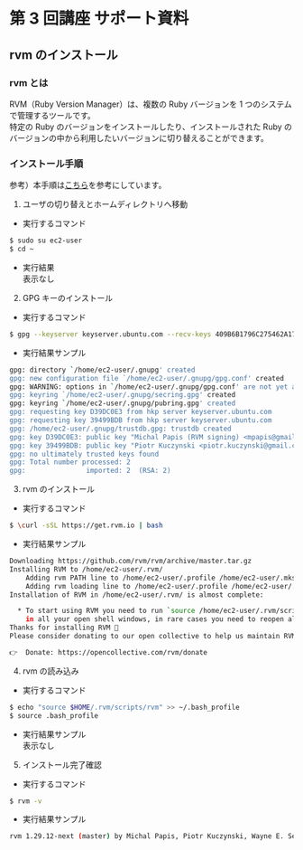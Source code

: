 # 第 3 回講座 サポート資料

## rvm のインストール

### rvm とは

RVM（Ruby Version Manager）は、複数の Ruby バージョンを 1 つのシステムで管理するツールです。  
特定の Ruby のバージョンをインストールしたり、インストールされた Ruby のバージョンの中から利用したいバージョンに切り替えることができます。

### インストール手順

参考）本手順は[こちら](https://rvm.io/rvm/install)を参考にしています。

1. ユーザの切り替えとホームディレクトリへ移動

- 実行するコマンド

```bash
$ sudo su ec2-user
$ cd ~
```

- 実行結果  
  表示なし

2. GPG キーのインストール

- 実行するコマンド

```bash
$ gpg --keyserver keyserver.ubuntu.com --recv-keys 409B6B1796C275462A1703113804BB82D39DC0E3 7D2BAF1CF37B13E2069D6956105BD0E739499BDB
```

- 実行結果サンプル

```bash
gpg: directory `/home/ec2-user/.gnupg' created
gpg: new configuration file `/home/ec2-user/.gnupg/gpg.conf' created
gpg: WARNING: options in `/home/ec2-user/.gnupg/gpg.conf' are not yet active during this run
gpg: keyring `/home/ec2-user/.gnupg/secring.gpg' created
gpg: keyring `/home/ec2-user/.gnupg/pubring.gpg' created
gpg: requesting key D39DC0E3 from hkp server keyserver.ubuntu.com
gpg: requesting key 39499BDB from hkp server keyserver.ubuntu.com
gpg: /home/ec2-user/.gnupg/trustdb.gpg: trustdb created
gpg: key D39DC0E3: public key "Michal Papis (RVM signing) <mpapis@gmail.com>" imported
gpg: key 39499BDB: public key "Piotr Kuczynski <piotr.kuczynski@gmail.com>" imported
gpg: no ultimately trusted keys found
gpg: Total number processed: 2
gpg:               imported: 2  (RSA: 2)

```

3. rvm のインストール

- 実行するコマンド

```bash
$ \curl -sSL https://get.rvm.io | bash
```

- 実行結果サンプル

```bash
Downloading https://github.com/rvm/rvm/archive/master.tar.gz
Installing RVM to /home/ec2-user/.rvm/
    Adding rvm PATH line to /home/ec2-user/.profile /home/ec2-user/.mkshrc /home/ec2-user/.bashrc /home/ec2-user/.zshrc.
    Adding rvm loading line to /home/ec2-user/.profile /home/ec2-user/.bash_profile /home/ec2-user/.zlogin.
Installation of RVM in /home/ec2-user/.rvm/ is almost complete:

  * To start using RVM you need to run `source /home/ec2-user/.rvm/scripts/rvm`
    in all your open shell windows, in rare cases you need to reopen all shell windows.
Thanks for installing RVM 🙏
Please consider donating to our open collective to help us maintain RVM.

👉  Donate: https://opencollective.com/rvm/donate

```

4. rvm の読み込み

- 実行するコマンド

```bash
$ echo "source $HOME/.rvm/scripts/rvm" >> ~/.bash_profile
$ source .bash_profile
```

- 実行結果サンプル  
  表示なし

5. インストール完了確認

- 実行するコマンド

```bash
$ rvm -v
```

- 実行結果サンプル

```bash
rvm 1.29.12-next (master) by Michal Papis, Piotr Kuczynski, Wayne E. Seguin [https://rvm.io]
```
